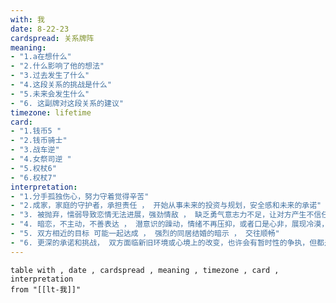 ```yaml
---
with: 我
date: 8-22-23
cardspread: 关系牌阵
meaning: 
- "1.a在想什么"
- "2.什么影响了他的想法" 
- "3.过去发生了什么" 
- "4.这段关系的挑战是什么" 
- "5.未来会发生什么" 
- "6. 这副牌对这段关系的建议"
timezone: lifetime
card: 
- "1.钱币5 " 
- "2.钱币骑士"
- "3.战车逆"
- "4.女祭司逆 "
- "5.权杖6"
- "6.权杖7"
interpretation:
- "1.分手孤独伤心，努力守着觉得辛苦" 
- "2.成家，家庭的守护者，承担责任 ， 开始从事未来的投资与规划，安全感和未来的承诺"
- "3. 被抛弃，懦弱导致恋情无法进展，强劲情敌 ， 缺乏勇气意志力不足，让对方产生不信任，沉迷于应付事情的老方法，那些越堆越高的情绪导致情绪爆发"
- "4. 暗恋，不主动，不善表达 ， 潜意识的躁动，情绪不再压抑，或者口是心非，展现冷漠， 情绪不稳定，可能无法掌握对方心情。性格被动，内心封闭，有了喜欢的对象也不愿意主动追求。"
- "5. 双方相近的目标 可能一起达成 ， 强烈的同居结婚的暗示 ， 交往顺畅"
- "6. 更深的承诺和挑战， 双方面临新旧环境或心境上的改变，也许会有暂时性的争执，但都是过渡时期，之后会进入更高层次的生活里。"
---
```



```dataview
table with , date , cardspread , meaning , timezone , card , interpretation
from "[[lt-我]]"
```
